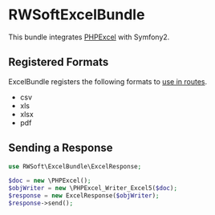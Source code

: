 RWSoftExcelBundle
=================

This bundle integrates [PHPExcel](https://github.com/PHPOffice/PHPExcel) with Symfony2.

Registered Formats
------------------

ExcelBundle registers the following formats to [use in routes](http://symfony.com/doc/current/quick_tour/the_controller.html#using-formats).

* csv
* xls
* xlsx
* pdf

Sending a Response
------------------

```php
use RWSoft\ExcelBundle\ExcelResponse;

$doc = new \PHPExcel();
$objWriter = new \PHPExcel_Writer_Excel5($doc);
$response = new ExcelResponse($objWriter);
$response->send();
```
